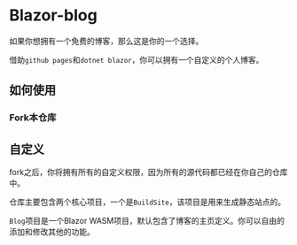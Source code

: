 # Blazor-blog

如果你想拥有一个免费的博客，那么这是你的一个选择。

借助`github pages`和`dotnet blazor`，你可以拥有一个自定义的个人博客。

## 如何使用

### Fork本仓库

## 自定义

fork之后，你将拥有所有的自定义权限，因为所有的源代码都已经在你自己的仓库中。

仓库主要包含两个核心项目，一个是`BuildSite`，该项目是用来生成静态站点的。

`Blog`项目是一个Blazor WASM项目，默认包含了博客的主页定义。你可以自由的添加和修改其他的功能。

